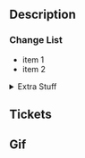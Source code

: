 ## Description
<!--add a short description of work here 🙏🏼 -->

### Change List
<!-- More detailed list of the major changes that will help explain what is going on with your PR -->
- item 1
- item 2

<details>
<summary>Extra Stuff</summary>
  <!-- select all that apply -->
  <!-- More details from GitHub -->
  <!-- https://docs.github.com/en/get-started/writing-on-github/getting-started-with-writing-and-formatting-on-github/basic-writing-and-formatting-syntax -->
  <!-- https://docs.github.com/en/get-started/writing-on-github/working-with-advanced-formatting -->
        
  ### Diagrams
  <!-- If a diagram would be more helpful to explain a new flow or change, consider adding that here ->>
  <!-- https://docs.github.com/en/get-started/writing-on-github/working-with-advanced-formatting/creating-diagrams -->   
  
  ### Proof of Work
  <!-- Add a screenshot, curl command, or other items that show reviewers what the outcome of your code changes are --> 
  
  ### Code Changes
  - [ ] README updated as applicable
 
  ### Infra
  - [ ] If modules were removed, were resources cleaned up
  - [ ] New monitors and alerts if required

</details>

## Tickets
<!-- Put any related tickets here -->
<!-- If the Branch or Commit is using the correct formatting, this will be done for you automatically -->

## Gif
![]()
